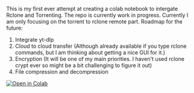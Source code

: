 This is my first ever attempt at creating a colab notebook to intergate Rclone and Torrenting. The repo is currently work in progress. 
Currently I am only focusing on the torrent to rclone remote part.
Roadmap for the future:
1. Integrate yt-dlp
2. Cloud to cloud transfer (Although already available if you type rclone commands, but I am thinking about getting a nice GUI for it.)
3. Encryption (It will be one of my main priorities. I haven't used rclone crypt ever so might be a bit challenging to figure it out)
4. File compression and decompression


[![Open in Colab](https://colab.research.google.com/assets/colab-badge.svg)](https://github.com/devsiddhant/Colab_operations/blob/master/Rclone%20notebook%20with%20torrenting%20support%20enabled.ipynb)





